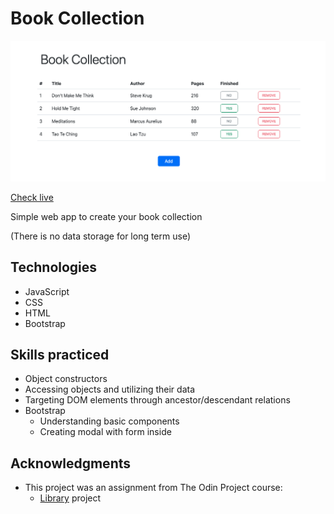 # Book Collection

![interface](./img/screenshot.png)

[Check live](https://mrzadzinski.github.io/book-collection/)

Simple web app to create your book collection

(There is no data storage for long term use)

## Technologies
* JavaScript
* CSS
* HTML
* Bootstrap

## Skills practiced
* Object constructors
* Accessing objects and utilizing their data
* Targeting DOM elements through ancestor/descendant relations
* Bootstrap
    * Understanding basic components
    * Creating modal with form inside

## Acknowledgments
* This project was an assignment from The Odin Project course:
  * [Library](https://www.theodinproject.com/lessons/node-path-javascript-library) project

